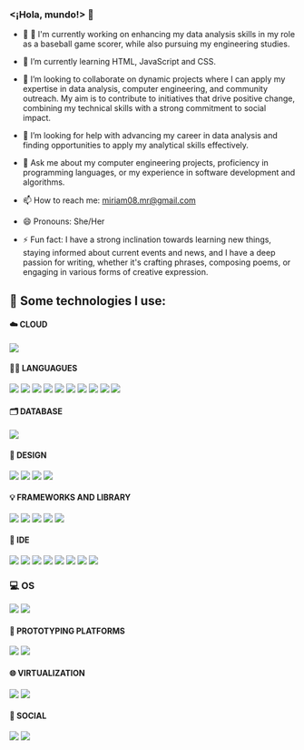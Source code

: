 ### <¡Hola, mundo!> 👋

- 🔭 🔭 I'm currently working on enhancing my data analysis skills in my role as a baseball game scorer, while also pursuing my engineering studies.
  
- 🌱 I’m currently learning HTML, JavaScript and CSS.

- 👯 I’m looking to collaborate on dynamic projects where I can apply my expertise in data analysis, computer engineering, and community outreach. My aim is to contribute to initiatives that drive positive change, combining my technical skills with a strong commitment to social impact.

- 🤔 I’m looking for help with advancing my career in data analysis and finding opportunities to apply my analytical skills effectively.

- 💬 Ask me about my computer engineering projects, proficiency in programming languages, or my experience in software development and algorithms.

- 📫 How to reach me: miriam08.mr@gmail.com

- 😄 Pronouns: She/Her
  
- ⚡ Fun fact: I have a strong inclination towards learning new things, staying informed about current events and news, and I have a deep passion for writing, whether it's crafting phrases, composing poems, or engaging in various forms of creative expression.

## 🎯 Some technologies I use:
#### ☁️ CLOUD
<img src="https://img.shields.io/badge/microsoft%20azure-0089D6?style=for-the-badge&logo=microsoft-azure&logoColor=white"  />

#### 👩‍💻 LANGUAGUES
<img src="https://img.shields.io/badge/C-00599C?style=for-the-badge&logo=c&logoColor=white"  />
<img src="https://img.shields.io/badge/C%23-239120?style=for-the-badge&logo=c-sharp&logoColor=white"  />
<img src="https://img.shields.io/badge/C%2B%2B-00599C?style=for-the-badge&logo=c%2B%2B&logoColor=white"  />
<img src="https://img.shields.io/badge/CSS3-1572B6?style=for-the-badge&logo=css3&logoColor=white"  />
<img src="https://img.shields.io/badge/HTML5-E34F26?style=for-the-badge&logo=html5&logoColor=white"  />
<img src="https://img.shields.io/badge/JavaScript-323330?style=for-the-badge&logo=javascript&logoColor=F7DF1E"  />
<img src="https://img.shields.io/badge/json-5E5C5C?style=for-the-badge&logo=json&logoColor=white"  />
<img src="https://img.shields.io/badge/LaTeX-47A141?style=for-the-badge&logo=LaTeX&logoColor=white"  />
<img src="https://img.shields.io/badge/Python-FFD43B?style=for-the-badge&logo=python&logoColor=blue"  />
<img src="https://img.shields.io/badge/Streamlit-FF4B4B?style=for-the-badge&logo=Streamlit&logoColor=white"  />

#### 🗂️ DATABASE
<img src="https://img.shields.io/badge/PostgreSQL-316192?style=for-the-badge&logo=postgresql&logoColor=white"  />

#### 📸 DESIGN
<img src="https://img.shields.io/badge/blender-%23F5792A.svg?style=for-the-badge&logo=blender&logoColor=white"  />
<img src="https://img.shields.io/badge/Canva-%2300C4CC.svg?&style=for-the-badge&logo=Canva&logoColor=white"  />
<img src="https://img.shields.io/badge/Figma-F24E1E?style=for-the-badge&logo=figma&logoColor=white"  />
<img src="https://img.shields.io/badge/gimp-5C5543?style=for-the-badge&logo=gimp&logoColor=white"  />

#### 💡 FRAMEWORKS AND LIBRARY
<img src="https://img.shields.io/badge/conda-342B029.svg?&style=for-the-badge&logo=anaconda&logoColor=white"  />
<img src="https://img.shields.io/badge/Flask-000000?style=for-the-badge&logo=flask&logoColor=white"  />
<img src="https://img.shields.io/badge/Microsoft-666666?style=for-the-badge&logo=microsoft&logoColor=white"  />
<img src="https://img.shields.io/badge/OpenGL-FFFFFF?style=for-the-badge&logo=opengl"  />
<img src="https://img.shields.io/badge/Unity-100000?style=for-the-badge&logo=unity&logoColor=white"  />

#### 👾 IDE
<img src="https://img.shields.io/badge/Atom-66595C?style=for-the-badge&logo=Atom&logoColor=white"  />
<img src="https://img.shields.io/badge/apache%20netbeans-1B6AC6?style=for-the-badge&logo=apache%20netbeans%20IDE&logoColor=white"  />
<img src="https://img.shields.io/badge/Android_Studio-3DDC84?style=for-the-badge&logo=android-studio&logoColor=white"  />
<img src="https://img.shields.io/badge/Colab-F9AB00?style=for-the-badge&logo=googlecolab&color=525252"  />
<img src="https://img.shields.io/badge/sublime_text-%23575757.svg?&style=for-the-badge&logo=sublime-text&logoColor=important"  />
<img src="https://img.shields.io/badge/VSCode-0078D4?style=for-the-badge&logo=visual%20studio%20code&logoColor=white"  />
<img src="https://img.shields.io/badge/Visual_Studio-5C2D91?style=for-the-badge&logo=visual%20studio&logoColor=white"  />
<img src="https://img.shields.io/badge/Visual_Studio_Code-0078D4?style=for-the-badge&logo=visual%20studio%20code&logoColor=white"  />

### 💻 OS
<img src="https://img.shields.io/badge/Linux-FCC624?style=for-the-badge&logo=linux&logoColor=black"  />
<img src="https://img.shields.io/badge/Ubuntu-E95420?style=for-the-badge&logo=ubuntu&logoColor=white"  />

#### 🤖 PROTOTYPING PLATFORMS
<img src="https://img.shields.io/badge/Arduino-00979D?style=for-the-badge&logo=Arduino&logoColor=white"  />
<img src="https://img.shields.io/badge/Raspberry%20Pi-A22846?style=for-the-badge&logo=Raspberry%20Pi&logoColor=white"  />

#### 🌐 VIRTUALIZATION
<img src="https://img.shields.io/badge/VirtualBox-21416b?style=for-the-badge&logo=VirtualBox&logoColor=white"  />
<img src="https://img.shields.io/badge/VMware-231f20?style=for-the-badge&logo=VMware&logoColor=white"  />

#### 💬 SOCIAL
<img src="https://img.shields.io/badge/GitHub-100000?style=for-the-badge&logo=github&logoColor=white"  />
<img src="https://img.shields.io/badge/Kaggle-20BEFF?style=for-the-badge&logo=Kaggle&logoColor=white"  />
